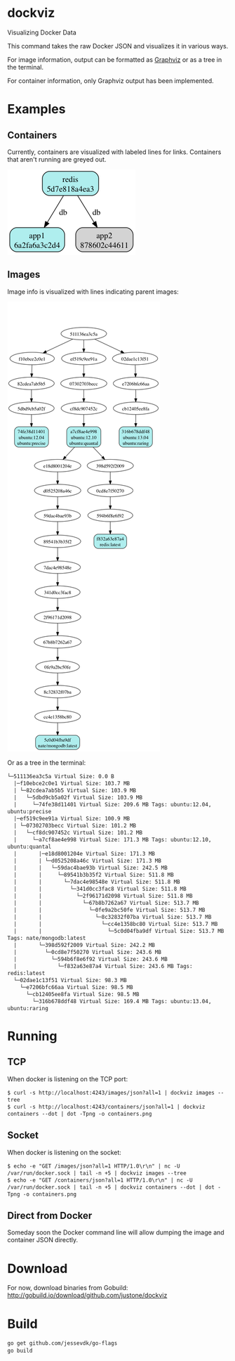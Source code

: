 # dockviz

Visualizing Docker Data

This command takes the raw Docker JSON and visualizes it in various ways.

For image information, output can be formatted as
[Graphviz](http://www.graphviz.org) or as a tree in the terminal.

For container information, only Graphviz output has been implemented.

# Examples

## Containers

Currently, containers are visualized with labeled lines for links.  Containers that aren't running are greyed out.

![](sample/containers.png "Container")

## Images

Image info is visualized with lines indicating parent images:

![](sample/images.png "Image")

Or as a tree in the terminal:

```
└─511136ea3c5a Virtual Size: 0.0 B
  |─f10ebce2c0e1 Virtual Size: 103.7 MB
  | └─82cdea7ab5b5 Virtual Size: 103.9 MB
  |   └─5dbd9cb5a02f Virtual Size: 103.9 MB
  |     └─74fe38d11401 Virtual Size: 209.6 MB Tags: ubuntu:12.04, ubuntu:precise
  |─ef519c9ee91a Virtual Size: 100.9 MB
  | └─07302703becc Virtual Size: 101.2 MB
  |   └─cf8dc907452c Virtual Size: 101.2 MB
  |     └─a7cf8ae4e998 Virtual Size: 171.3 MB Tags: ubuntu:12.10, ubuntu:quantal
  |       |─e18d8001204e Virtual Size: 171.3 MB
  |       | └─d0525208a46c Virtual Size: 171.3 MB
  |       |   └─59dac4bae93b Virtual Size: 242.5 MB
  |       |     └─89541b3b35f2 Virtual Size: 511.8 MB
  |       |       └─7dac4e98548e Virtual Size: 511.8 MB
  |       |         └─341d0cc3fac8 Virtual Size: 511.8 MB
  |       |           └─2f96171d2098 Virtual Size: 511.8 MB
  |       |             └─67b8b7262a67 Virtual Size: 513.7 MB
  |       |               └─0fe9a2bc50fe Virtual Size: 513.7 MB
  |       |                 └─8c32832f07ba Virtual Size: 513.7 MB
  |       |                   └─cc4e1358bc80 Virtual Size: 513.7 MB
  |       |                     └─5c0d04fba9df Virtual Size: 513.7 MB Tags: nate/mongodb:latest
  |       └─398d592f2009 Virtual Size: 242.2 MB
  |         └─0cd8e7f50270 Virtual Size: 243.6 MB
  |           └─594b6f8e6f92 Virtual Size: 243.6 MB
  |             └─f832a63e87a4 Virtual Size: 243.6 MB Tags: redis:latest
  └─02dae1c13f51 Virtual Size: 98.3 MB
    └─e7206bfc66aa Virtual Size: 98.5 MB
      └─cb12405ee8fa Virtual Size: 98.5 MB
        └─316b678ddf48 Virtual Size: 169.4 MB Tags: ubuntu:13.04, ubuntu:raring
```

# Running

## TCP

When docker is listening on the TCP port:

```
$ curl -s http://localhost:4243/images/json?all=1 | dockviz images --tree
$ curl -s http://localhost:4243/containers/json?all=1 | dockviz containers --dot | dot -Tpng -o containers.png
```

## Socket

When docker is listening on the socket:

```
$ echo -e "GET /images/json?all=1 HTTP/1.0\r\n" | nc -U /var/run/docker.sock | tail -n +5 | dockviz images --tree
$ echo -e "GET /containers/json?all=1 HTTP/1.0\r\n" | nc -U /var/run/docker.sock | tail -n +5 | dockviz containers --dot | dot -Tpng -o containers.png
```

## Direct from Docker

Someday soon the Docker command line will allow dumping the image and container JSON directly.

# Download

For now, download binaries from Gobuild: <http://gobuild.io/download/github.com/justone/dockviz>

# Build

```bash
go get github.com/jessevdk/go-flags
go build
```

